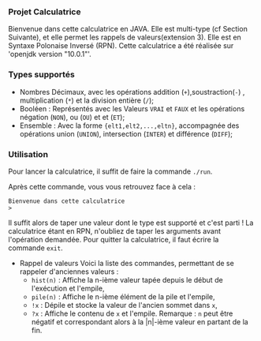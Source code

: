 ### Projet Calculatrice ###
Bienvenue dans cette calculatrice en JAVA.
Elle est multi-type (cf Section Suivante), et elle permet les rappels de valeurs(extension 3).
Elle est en Syntaxe Polonaise Inversé (RPN). Cette calculatrice a été
réalisée sur 'openjdk version "10.0.1"'.

### Types supportés ###
- Nombres Décimaux, avec les opérations addition (`+`),soustraction(`-`) , multiplication (`*`) et
la division entière (`/`);
- Booléen : Représentés avec les Valeurs `VRAI` et `FAUX` et les opérations négation (`NON`),
ou (`OU`) et et (`ET`);
- Ensemble : Avec la forme `{elt1,elt2,...,eltn}`, accompagnée des opérations union (`UNION`),
intersection (`INTER`) et différence (`DIFF`);

### Utilisation ###
Pour lancer la calculatrice, il suffit de faire la commande `./run`.

Après cette commande, vous vous retrouvez face à cela :
```
Bienvenue dans cette calculatrice
>
```
Il suffit alors de taper une valeur dont le type est supporté et c'est parti !
La calculatrice étant en RPN, n'oubliez de taper les arguments avant l'opération
demandée.
Pour quitter la calculatrice, il faut écrire la commande `exit`.
- Rappel de valeurs
Voici la liste des commandes, permettant de se rappeler d'anciennes valeurs :
	* `hist(n)` : Affiche la n-ième valeur tapée depuis le début de l'exécution et l'empile,
	* `pile(n)` : Affiche le n-ième élément de la pile et l'empile,
	* `!x` : Dépile et stocke la valeur de l'ancien sommet dans `x`,
	* `?x` : Affiche le contenu de `x` et l'empile.
Remarque : `n` peut être négatif et correspondant alors à la |n|-ième valeur en partant de la fin.
